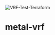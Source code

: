 ![VRF-Test-Terraform](https://user-images.githubusercontent.com/46980377/167452823-6634d40b-cbf4-4c78-a4b8-f6fe37679637.png)
# metal-vrf
